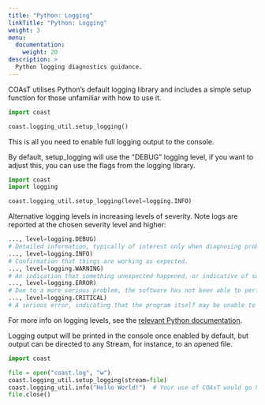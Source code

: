```yaml
---
title: "Python: Logging"
linkTitle: "Python: Logging"
weight: 3
menu:
  documentation:
    weight: 20
description: >
  Python logging diagnostics guidance.
---
```


COAsT utilises Python’s default logging library and includes a simple setup function for those unfamiliar with how to use it.

```python
import coast

coast.logging_util.setup_logging()
```
This is all you need to enable full logging output to the console.

By default, setup_logging will use the "DEBUG" logging level, if you want to adjust this, you can use the flags from the logging library.
```python
import coast
import logging

coast.logging_util.setup_logging(level=logging.INFO)
```

Alternative logging levels in increasing levels of severity. Note logs are reported at the chosen severity level and higher:

```python
..., level=logging.DEBUG)
# Detailed information, typically of interest only when diagnosing problems.
..., level=logging.INFO)
# Confirmation that things are working as expected.
..., level=logging.WARNING)
# An indication that something unexpected happened, or indicative of some problem in the near future (e.g. ‘disk space low’). The software is still working as expected.
..., level=logging.ERROR)
# Due to a more serious problem, the software has not been able to perform some function
..., level=logging.CRITICAL)
# A serious error, indicating that the program itself may be unable to continue running
```


For more info on logging levels, see the [relevant Python documentation](https://docs.python.org/3/library/logging.html).

Logging output will be printed in the console once enabled by default, but output can be directed to any Stream, for instance, to an opened file.
```python
import coast

file = open("coast.log", "w")
coast.logging_util.setup_logging(stream=file)
coast.logging_util.info("Hello World!")  # Your use of COAsT would go here, this line is included as an example
file.close()
```
